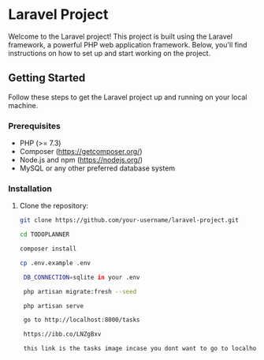 # Laravel Project

Welcome to the Laravel project! This project is built using the Laravel framework, a powerful PHP web application framework. Below, you'll find instructions on how to set up and start working on the project.

## Getting Started

Follow these steps to get the Laravel project up and running on your local machine.

### Prerequisites

- PHP (>= 7.3)
- Composer (https://getcomposer.org/)
- Node.js and npm (https://nodejs.org/)
- MySQL or any other preferred database system

### Installation

1. Clone the repository:

   ```bash
   git clone https://github.com/your-username/laravel-project.git

   cd TODOPLANNER

   composer install

   cp .env.example .env

    DB_CONNECTION=sqlite in your .env

    php artisan migrate:fresh --seed

    php artisan serve

    go to http://localhost:8000/tasks

    https://ibb.co/LNZgBxv

    this link is the tasks image incase you dont want to go to localhost.


